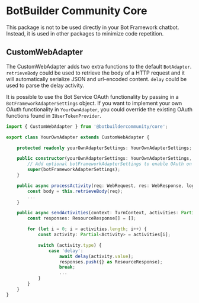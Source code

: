 # BotBuilder Community Core

This package is not to be used directly in your Bot Framework chatbot. Instead, it is used in other packages to minimize code repetition.

## CustomWebAdapter

The CustomWebAdapter adds two extra functions to the default `BotAdapter`. `retrieveBody` could be used to retrieve the body of a HTTP request and it will automatically serialize JSON and url-encoded content. `delay` could be used to parse the delay activity.

It is possible to use the Bot Service OAuth functionality by passing in a `BotFrameworkAdapterSettings` object. If you want to implement your own OAuth functionality in `YourOwnAdapter`, you could override the existing OAuth functions found in `IUserTokenProvider`.

```typescript
import { CustomWebAdapter } from '@botbuildercommunity/core';

export class YourOwnAdapter extends CustomWebAdapter {

    protected readonly yourOwnAdapterSettings: YourOwnAdapterSettings;

    public constructor(yourOwnAdapterSettings: YourOwnAdapterSettings, botFrameworkAdapterSettings?: BotFrameworkAdapterSettings) {
        // Add optional botFrameworkAdapterSettings to enable OAuth on custom adapters
        super(botFrameworkAdapterSettings);
    }

    public async processActivity(req: WebRequest, res: WebResponse, logic: (context: TurnContext) => Promise<any>): Promise<void> {
        const body = this.retrieveBody(req);
        ...
    }

    public async sendActivities(context: TurnContext, activities: Partial<Activity>[]): Promise<ResourceResponse[]> {
        const responses: ResourceResponse[] = [];

        for (let i = 0; i < activities.length; i++) {
            const activity: Partial<Activity> = activities[i];

            switch (activity.type) {
                case 'delay':
                    await delay(activity.value);
                    responses.push({} as ResourceResponse);
                    break;
                    ...
            }
        }
    }
}
```
